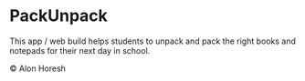 # PackUnpack
This app / web build helps students to unpack and pack the right books and notepads for their next day in school.

:copyright: Alon Horesh
